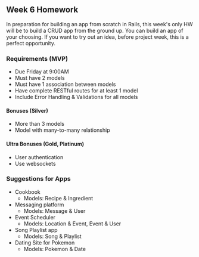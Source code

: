 ## Week 6 Homework

In preparation for building an app from scratch in Rails, this week's only HW will be to build a CRUD app from the ground up. You can build an app of your choosing. If you want to try out an idea, before project week, this is a perfect opportunity.

### Requirements (MVP)

- Due Friday at 9:00AM
- Must have 2 models
- Must have 1 association between models
- Have complete RESTful routes for at least 1 model
- Include Error Handling & Validations for all models

#### Bonuses (Silver)
  - More than 3 models
  - Model with many-to-many relationship

#### Ultra Bonuses (Gold, Platinum)
  - User authentication
  - Use websockets

### Suggestions for Apps

  - Cookbook
    - Models: Recipe & Ingredient
  - Messaging platform
    - Models: Message & User
  - Event Scheduler
    - Models: Location & Event, Event & User
  - Song Playlist app
    - Models: Song & Playlist
  - Dating Site for Pokemon
    - Models: Pokemon & Date
